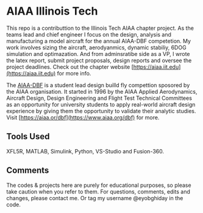 # AIAA Illinois Tech
This repo is a contributtion to the Illinois Tech AIAA chapter project. As the teams lead and chief engineer I focus on the design, analysis and manufacturing a model aircraft for the annual AIAA-DBF competetion. My work involves sizing the aircraft, aerodyanmics, dynamic stabiliy, 6DOG simulation and optimazation. And from  adminsratibe side as a VP, I wrote the latex report, submit project proposals, design reports and oversee the project deadlines. Check out the chapter website [https://aiaa.iit.edu](https://aiaa.iit.edu) for more info. 

The [AIAA-DBF](https://www.aiaa.org/dbf) is a student lead design builld fly compettion sposored by the AIAA organisation. It started in 1996 by the AIAA Applied Aerodynamics, Aircraft Design, Design Engineering and Flight Test Technical Committees as an opportunity for university students to apply real-world aircraft design experience by giving them the opportunity to validate their analytic studies. Visit [https://aiaa.or/dbf](https://www.aiaa.org/dbf) for more. 

## Tools Used
XFL5R, MATLAB, Simulink, Python, VS-Studio and Fusion-360. 

## Comments
The codes & projects here are purely for educational purposes, so please take caution when you refer to them. For questions, comments, edits and changes, please contact me. Or tag my username @eyobghiday in the code.
